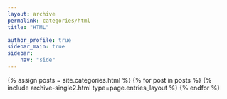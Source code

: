 ```yaml
---
layout: archive
permalink: categories/html
title: "HTML"

author_profile: true
sidebar_main: true
sidebar:
    nav: "side"
---
```


{% assign posts = site.categories.html %}
{% for post in posts %} {% include archive-single2.html type=page.entries_layout %} {% endfor %}
